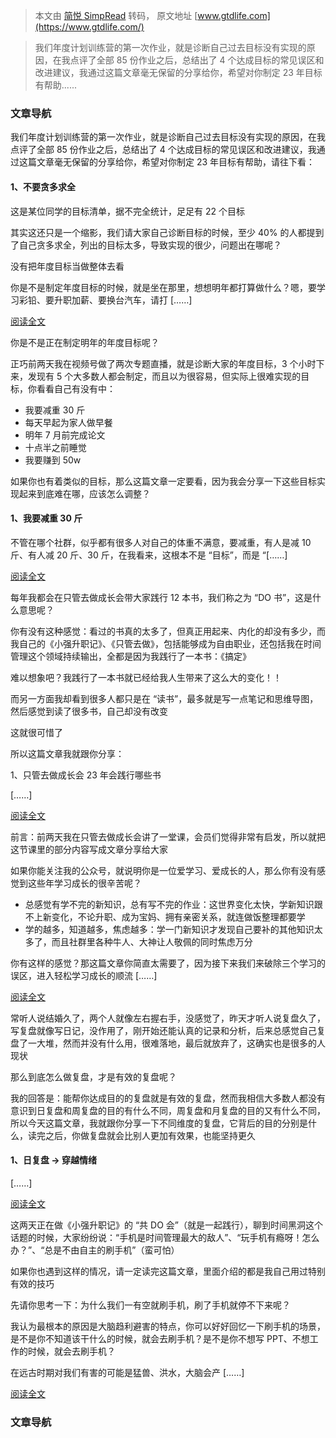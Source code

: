 > 本文由 [简悦 SimpRead](http://ksria.com/simpread/) 转码， 原文地址 [www.gtdlife.com](https://www.gtdlife.com/)

> 我们年度计划训练营的第一次作业，就是诊断自己过去目标没有实现的原因，在我点评了全部 85 份作业之后，总结出了 4 个达成目标的常见误区和改进建议，我通过这篇文章毫无保留的分享给你，希望对你制定 23 年目标有帮助......

### 文章导航

我们年度计划训练营的第一次作业，就是诊断自己过去目标没有实现的原因，在我点评了全部 85 份作业之后，总结出了 4 个达成目标的常见误区和改进建议，我通过这篇文章毫无保留的分享给你，希望对你制定 23 年目标有帮助，请往下看：

#### 1、不要贪多求全

这是某位同学的目标清单，据不完全统计，足足有 22 个目标

其实这还只是一个缩影，我们请大家自己诊断目标的时候，至少 40% 的人都提到了自己贪多求全，列出的目标太多，导致实现的很少，问题出在哪呢？

没有把年度目标当做整体去看

你是不是制定年度目标的时候，就是坐在那里，想想明年都打算做什么？嗯，要学习彩铅、要升职加薪、要换台汽车，请打 [……]

[阅读全文](https://www.gtdlife.com/2022/6357/dachengmubiao-jianyi/)

你是不是正在制定明年的年度目标呢？

正巧前两天我在视频号做了两次专题直播，就是诊断大家的年度目标，3 个小时下来，发现有 5 个大多数人都会制定，而且以为很容易，但实际上很难实现的目标，你看看自己有没有中：

*   我要减重 30 斤
*   每天早起为家人做早餐
*   明年 7 月前完成论文
*   十点半之前睡觉
*   我要赚到 50w

如果你也有着类似的目标，那么这篇文章一定要看，因为我会分享一下这些目标实现起来到底难在哪，应该怎么调整？

#### 1、我要减重 30 斤

不管在哪个社群，似乎都有很多人对自己的体重不满意，要减重，有人是减 10 斤、有人减 20 斤、30 斤，在我看来，这根本不是 “目标”，而是 “[……]

[阅读全文](https://www.gtdlife.com/2022/6355/5-changjian-mubiao/)

每年我都会在只管去做成长会带大家践行 12 本书，我们称之为 “DO 书”，这是什么意思呢？

你有没有这种感觉：看过的书真的太多了，但真正用起来、内化的却没有多少，而我自己的《小强升职记》、《只管去做》，包括能够成为自由职业，还包括我在时间管理这个领域持续输出，全都是因为我践行了一本书：《搞定》

难以想象吧？我践行了一本书就已经给我人生带来了这么大的变化！！

而另一方面我却看到很多人都只是在 “读书”，最多就是写一点笔记和思维导图，然后感觉到读了很多书，自己却没有改变

这就很可惜了

所以这篇文章我就跟你分享：

1、只管去做成长会 23 年会践行哪些书

[……]

[阅读全文](https://www.gtdlife.com/2022/6353/202312-doshu/)

前言：前两天我在只管去做成长会讲了一堂课，会员们觉得非常有启发，所以就把这节课里的部分内容写成文章分享给大家

如果你能关注我的公众号，就说明你是一位爱学习、爱成长的人，那么你有没有感觉到这些年学习成长的很辛苦呢？

*   总感觉有学不完的新知识，总有写不完的作业：这世界变化太快，学新知识跟不上新变化，不论升职、成为宝妈、拥有亲密关系，就连做饭整理都要学
*   学的越多，知道越多，焦虑越多：学一门新知识才发现自己要补的其他知识太多了，而且社群里各种牛人、大神让人敬佩的同时焦虑万分

你有这样的感觉？那这篇文章你简直太需要了，因为接下来我们来破除三个学习的误区，进入轻松学习成长的顺流 [……]

[阅读全文](https://www.gtdlife.com/2022/6340/xuexichengzhang3/)

常听人说结婚久了，两个人就像左右握右手，没感觉了，昨天才听人说复盘久了，写复盘就像写日记，没作用了，刚开始还能认真的记录和分析，后来总感觉自己复盘了一大堆，然而并没有什么用，很难落地，最后就放弃了，这确实也是很多的人现状

那么到底怎么做复盘，才是有效的复盘呢？

我的回答是：能帮你达成目的的复盘就是有效的复盘，然而我相信大多数人都没有意识到日复盘和周复盘的目的有什么不同，周复盘和月复盘的目的又有什么不同，所以今天这篇文章，我就跟你分享一下不同维度的复盘，它背后的目的分别是什么，读完之后，你做复盘就会比别人更加有效果，也能坚持更久

#### 1、日复盘 -> 穿越情绪

[……]

[阅读全文](https://www.gtdlife.com/2022/6333/youxiaofupan/)

这两天正在做《小强升职记》的 “共 DO 会”（就是一起践行），聊到时间黑洞这个话题的时候，大家纷纷说：“手机是时间管理最大的敌人”、“玩手机有瘾呀！怎么办？”、“总是不由自主的刷手机”（蛮可怕）

如果你也遇到这样的情况，请一定读完这篇文章，里面介绍的都是我自己用过特别有效的技巧

先请你思考一下：为什么我们一有空就刷手机，刷了手机就停不下来呢？

我认为最根本的原因是大脑趋利避害的特点，你可以好好回忆一下刷手机的场景，是不是你不知道该干什么的时候，就会去刷手机？是不是你不想写 PPT、不想工作的时候，就会去刷手机？

在远古时期对我们有害的可能是猛兽、洪水，大脑会产 [……]

[阅读全文](https://www.gtdlife.com/2022/6324/jiediaoshoujiyin/)

### 文章导航